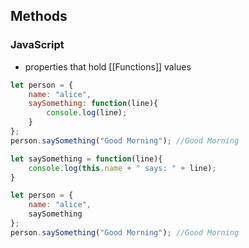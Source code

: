 ## Methods
### JavaScript
- properties that hold [[Functions]] values
```js
let person = {
	name: "alice",
	saySomething: function(line){
		console.log(line);
	}
};
person.saySomething("Good Morning"); //Good Morning
```

```js
let saySomething = function(line){
	console.log(this.name + " says: " + line);
}

let person = {
	name: "alice",
	saySomething
};
person.saySomething("Good Morning"); //Good Morning
```